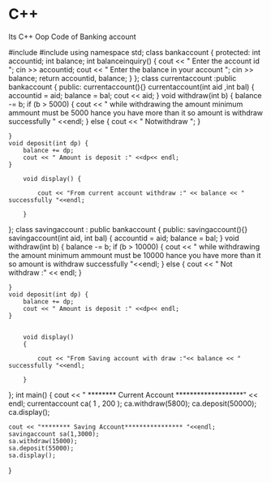# C++
Its C++ Oop Code of Banking account

#include<iostream>
#include<string>
using namespace std;
class bankaccount {
protected:
	int accountid;
	int  balance;
int balanceinquiry() {
	cout << " Enter the account id ";
	cin >> accountid;
	cout << " Enter the balance in your account ";
	cin >> balance;
	return accountid, balance;
}
};
class currentaccount :public bankaccount {
public:
	currentaccount(){}
	currentaccount(int aid ,int bal) {
		accountid = aid;
		balance = bal;
		cout << aid;
	}
	void withdraw(int b) {
		balance -= b;
		if (b > 5000) {
			cout << " while withdrawing the amount minimum ammount must be 5000 hance you have more than it so amount is withdraw successfully " <<endl;
		}
		else {
			cout << " Notwithdraw ";
		}

	}
	void deposit(int dp) {
		balance += dp;
		cout << " Amount is deposit :" <<dp<< endl;
	}
	
		void display() {
	
			cout << "From current account withdraw :" << balance << "  successfully "<<endl;

		}
};
class savingaccount : public bankaccount {
public:
	savingaccount(){}
	savingaccount(int aid, int bal) {
		accountid = aid;
		balance = bal;
	}
	void withdraw(int b) {
		balance -= b;
		if (b > 10000) {
			cout << " while withdrawing the amount minimum ammount must be 10000 hance you have more than it so amount is withdraw successfully "<<endl;
		}
		else {
			cout << " Not withdraw :" << endl;
		}
	  
		
	}
	void deposit(int dp) {
		balance += dp;
		cout << " Amount is deposit :" <<dp<< endl;
	}
	

		void display()
		{
		
			cout << "From Saving account with draw :"<< balance << " successfully "<<endl;

		}
	
};
int main() {
	cout << " ******** Current Account *******************" << endl;
	currentaccount ca( 1 , 200 );
	ca.withdraw(5800);
	ca.deposit(50000);
	ca.display();

	cout << "******** Saving Account**************** "<<endl;
	savingaccount sa(1,3000);
	sa.withdraw(15000);
	sa.deposit(55000);
	sa.display();

}


